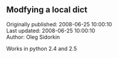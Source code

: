 ## Modfying a local __dict__  
Originally published: 2008-06-25 10:00:10  
Last updated: 2008-06-25 10:00:10  
Author: Oleg Sidorkin  
  
Works in python 2.4 and 2.5